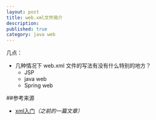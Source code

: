 ```yaml
---
layout: post
title: web.xml文件简介
description: 
published: true
category: java web
---
```


几点：

* 几种情况下 web.xml 文件的写法有没有什么特别的地方？
	* JSP
	* java web
	* Spring web






























##参考来源


* [xml入门][xml入门]*（之前的一篇文章）*










[NingG]:    		http://ningg.github.com  "NingG"
[xml入门]:			/xml-intro/









